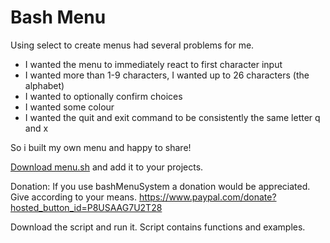 # Bash Menu

Using select to create menus had several problems for me.
+ I wanted the menu to immediately react to first character input
+ I wanted more than 1-9 characters, I wanted up to 26 characters (the alphabet)
+ I wanted to optionally confirm choices
+ I wanted some colour
+ I wanted the quit and exit command to be consistently the same letter q and x

So i built my own menu and happy to share!

[Download menu.sh](https://raw.githubusercontent.com/srvr-au/bashMenuSystem/main/menu.sh) and add it to your projects.

Donation: If you use bashMenuSystem a donation would be appreciated. Give according to your means.
https://www.paypal.com/donate?hosted_button_id=P8USAAG7U2T28

Download the script and run it. Script contains functions and examples.
